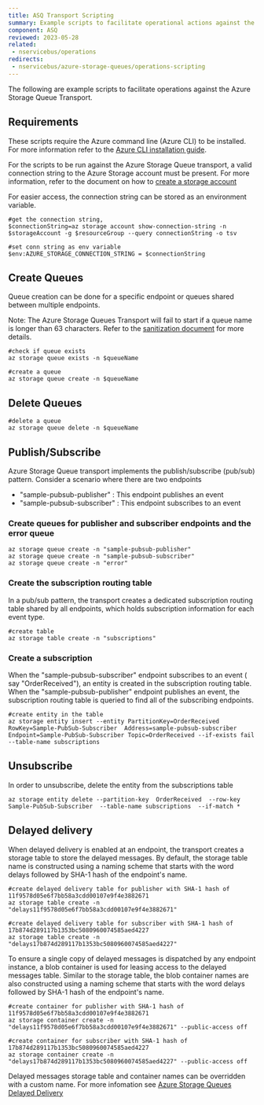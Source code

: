 ```yaml
---
title: ASQ Transport Scripting
summary: Example scripts to facilitate operational actions against the Azure Storage Queue Transport.
component: ASQ
reviewed: 2023-05-28
related:
 - nservicebus/operations
redirects:
 - nservicebus/azure-storage-queues/operations-scripting
---
```


The following are example scripts to facilitate operations against the Azure Storage Queue Transport.

## Requirements

These scripts require the Azure command line (Azure CLI) to be installed. For more information refer to the [Azure CLI installation guide](https://learn.microsoft.com/en-us/cli/azure/install-azure-cli).

For the scripts to be run against the Azure Storage Queue transport, a  valid connection string to the Azure Storage account must be present. For more information, refer to the document on how to [create a storage account](https://learn.microsoft.com/en-us/azure/storage/common/storage-account-create?tabs=azure-portal) 

For easier access, the connection string can be stored as an environment variable.

```
#get the connection string, 
$connectionString=az storage account show-connection-string -n $storageAccount -g $resourceGroup --query connectionString -o tsv

#set conn string as env variable
$env:AZURE_STORAGE_CONNECTION_STRING = $connectionString
```

## Create Queues

Queue creation can be done for a specific endpoint or queues shared between multiple endpoints.

Note: The Azure Storage Queues Transport will fail to start if a queue name is longer than 63 characters. Refer to the [sanitization document](/transports/azure-storage-queues/sanitization.md) for more details.

```
#check if queue exists
az storage queue exists -n $queueName

#create a queue
az storage queue create -n $queueName
```

## Delete Queues

```
#delete a queue
az storage queue delete -n $queueName
```

## Publish/Subscribe

Azure Storage Queue transport implements the publish/subscribe (pub/sub) pattern. Consider a scenario where there are two endpoints 
 
 - "sample-pubsub-publisher" : This endpoint publishes an event
 - "sample-pubsub-subscriber" : This endpoint subscribes to an event 

### Create queues for publisher and subscriber endpoints and the error queue

```
az storage queue create -n "sample-pubsub-publisher"
az storage queue create -n "sample-pubsub-subscriber"
az storage queue create -n "error"
```

### Create the subscription routing table

In a pub/sub pattern, the transport creates a dedicated subscription routing table shared by all endpoints, which holds subscription information for each event type.

```
#create table
az storage table create -n "subscriptions"
```

### Create a subscription

When the "sample-pubsub-subscriber" endpoint subscribes to an event ( say "OrderReceived"), an entity is created in the subscription routing table.
When the "sample-pubsub-publisher"  endpoint publishes an event, the subscription routing table is queried to find all of the subscribing endpoints.

```
#create entity in the table
az storage entity insert --entity PartitionKey=OrderReceived RowKey=Sample-PubSub-Subscriber  Address=sample-pubsub-subscriber Endpoint=Sample-PubSub-Subscriber Topic=OrderReceived --if-exists fail --table-name subscriptions
```

## Unsubscribe

In order to unsubscribe, delete the entity from the subscriptions table

```
az storage entity delete --partition-key  OrderReceived  --row-key  Sample-PubSub-Subscriber  --table-name subscriptions  --if-match *
```

## Delayed delivery

When delayed delivery is enabled at an endpoint, the transport creates a storage table to store the delayed messages. 
By default, the storage table name is constructed using a naming scheme that starts with the word delays followed by SHA-1 hash of the endpoint's name.

```
#create delayed delivery table for publisher with SHA-1 hash of 11f9578d05e6f7bb58a3cdd00107e9f4e3882671
az storage table create -n "delays11f9578d05e6f7bb58a3cdd00107e9f4e3882671"

#create delayed delivery table for subscriber with SHA-1 hash of 17b874d289117b1353bc5080960074585aed4227
az storage table create -n "delays17b874d289117b1353bc5080960074585aed4227" 
```

To ensure a single copy of delayed messages is dispatched by any endpoint instance, a blob container is used for leasing access to the delayed messages table.
Similar to  the storage table, the blob container names are also constructed using a naming scheme that starts with the word delays followed by SHA-1 hash of the endpoint's name.

```
#create container for publisher with SHA-1 hash of 11f9578d05e6f7bb58a3cdd00107e9f4e3882671
az storage container create -n "delays11f9578d05e6f7bb58a3cdd00107e9f4e3882671" --public-access off

#create container for subscriber with SHA-1 hash of 17b874d289117b1353bc5080960074585aed4227
az storage container create -n "delays17b874d289117b1353bc5080960074585aed4227" --public-access off
```

Delayed messages storage table and container names can be overridden with a custom name. For more infomation see [Azure Storage Queues Delayed Delivery](/transports/azure-storage-queues/delayed-delivery#how-it-works-overriding-tablecontainer-name)


